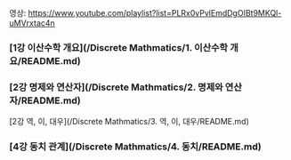 영상: https://www.youtube.com/playlist?list=PLRx0vPvlEmdDgOIBt9MKQl-uMVrxtac4n

### [1강 이산수학 개요](/Discrete Mathmatics/1. 이산수학 개요/README.md)
### [2강 명제와 연산자](/Discrete Mathmatics/2. 명제와 연산자/README.md)

[2강 역, 이, 대우](/Discrete Mathmatics/3. 역, 이, 대우/README.md)


### [4강 동치 관계](/Discrete Mathmatics/4. 동치/README.md)